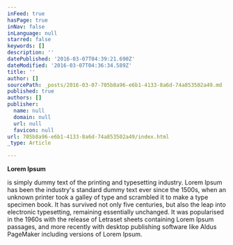```yaml
---
inFeed: true
hasPage: true
inNav: false
inLanguage: null
starred: false
keywords: []
description: ''
datePublished: '2016-03-07T04:39:21.690Z'
dateModified: '2016-03-07T04:36:34.589Z'
title: ''
author: []
sourcePath: _posts/2016-03-07-705b8a96-e6b1-4133-8a6d-74a853502a49.md
published: true
authors: []
publisher:
  name: null
  domain: null
  url: null
  favicon: null
url: 705b8a96-e6b1-4133-8a6d-74a853502a49/index.html
_type: Article

---
```

**Lorem Ipsum**

is simply dummy text of the printing and typesetting industry. Lorem Ipsum has been the industry's standard dummy text ever since the 1500s, when an unknown printer took a galley of type and scrambled it to make a type specimen book. It has survived not only five centuries, but also the leap into electronic typesetting, remaining essentially unchanged. It was popularised in the 1960s with the release of Letraset sheets containing Lorem Ipsum passages, and more recently with desktop publishing software like Aldus PageMaker including versions of Lorem Ipsum.